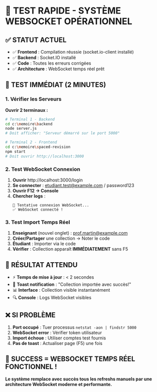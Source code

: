 # 🚀 TEST RAPIDE - SYSTÈME WEBSOCKET OPÉRATIONNEL

## ✅ STATUT ACTUEL
- ✅ **Frontend** : Compilation réussie (socket.io-client installé)
- ✅ **Backend** : Socket.IO installé  
- ✅ **Code** : Toutes les erreurs corrigées
- ✅ **Architecture** : WebSocket temps réel prêt

## 🧪 TEST IMMÉDIAT (2 MINUTES)

### 1. Vérifier les Serveurs
**Ouvrir 2 terminaux :**
```bash
# Terminal 1 - Backend
cd c:\memoire\backend
node server.js
# Doit afficher: "Serveur démarré sur le port 5000"

# Terminal 2 - Frontend  
cd c:\memoire\spaced-revision
npm start
# Doit ouvrir http://localhost:3000
```

### 2. Test WebSocket Connexion
1. **Ouvrir** http://localhost:3000/login
2. **Se connecter** : etudiant.test@example.com / password123
3. **Ouvrir F12 → Console**
4. **Chercher logs** :
   ```
   🔌 Tentative connexion WebSocket...
   ✅ WebSocket connecté !
   ```

### 3. Test Import Temps Réel
1. **Enseignant** (nouvel onglet) : prof.martin@example.com
2. **Créer/Partager** une collection → Noter le code
3. **Étudiant** : Importer via le code
4. **Vérifier** : Collection apparaît **IMMÉDIATEMENT** sans F5

## 🎯 RÉSULTAT ATTENDU
- ⚡ **Temps de mise à jour** : < 2 secondes
- 🔔 **Toast notification** : "Collection importée avec succès!"
- 📊 **Interface** : Collection visible instantanément
- 🔍 **Console** : Logs WebSocket visibles

## ❌ SI PROBLÈME
1. **Port occupé** : Tuer processus `netstat -aon | findstr 5000`
2. **WebSocket error** : Vérifier token utilisateur
3. **Import échoue** : Utiliser comptes test fournis
4. **Pas de toast** : Actualiser page (F5) une fois

## 🎉 SUCCESS = WEBSOCKET TEMPS RÉEL FONCTIONNEL !

**Le système remplace avec succès tous les refreshs manuels par une architecture WebSocket moderne et performante.**
